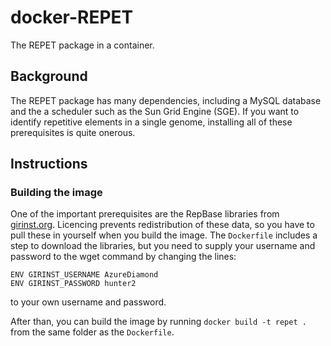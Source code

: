 # docker-REPET

The REPET package in a container.

## Background

The REPET package has many dependencies, including a MySQL database
and the a scheduler such as the Sun Grid Engine (SGE). If you want to
identify repetitive elements in a single genome, installing all of
these prerequisites is quite onerous.

## Instructions

### Building the image

One of the important prerequisites are the RepBase libraries from
[girinst.org](http://www.girinst.org/). Licencing prevents
redistribution of these data, so you have to pull these in yourself
when you build the image. The `Dockerfile` includes a step to download
the libraries, but you need to supply your username and password to
the wget command by changing the lines:

```
ENV GIRINST_USERNAME AzureDiamond
ENV GIRINST_PASSWORD hunter2
```

to your own username and password.

After than, you can build the image by running `docker build -t repet .`
from the same folder as the `Dockerfile`.
